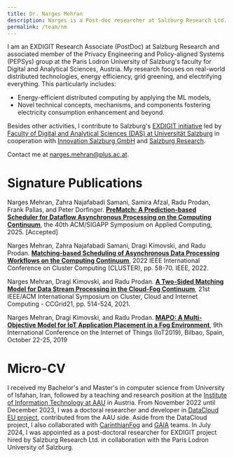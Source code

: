 ```yaml
---
title: Dr. Narges Mehran
description: Narges is a Post-doc researcher at Salzburg Research Ltd. and associated member of the Privacy Engineering and Policy-Aligned Systems (PEPSys) group at the Paris Lodron University of Salzburg. Her research interests comprise all sub-fields of cryptography, performance computing, and ML-based algorithms with their applicability to improve electricity consumption.
permalink: /team/nm
---
```



I am an EXDIGIT Research Associate (PostDoc) at Salzburg Research and associated member of the Privacy Engineering and Policy-aligned Systems (PEPSys) group at the Paris Lodron University of Salzburg's faculty for Digital and Analytical Sciences, Austria. My research focuses on real-world distributed technologies, energy efficiency, grid greening, and electrifying everything. This particularly includes:

* Energy-efficient distributed computing by applying the ML models,
* Novel technical concepts, mechanisms, and components fostering electricity consumption enhancement and beyond.

Besides other activities, I contribute to Salzburg's [EXDIGIT initiative](https://www.plus.ac.at/digital-and-analytical-sciences/fachbereiche-einrichtungen/einrichtungen/exdigit/?lang=en) led by [Faculty of Digital and Analytical Sciences (DAS) at Universität Salzburg](https://www.plus.ac.at/aihi/der-fachbereich/team/?lang=en) in cooperation with [Innovation Salzburg GmbH](https://www.innovation-salzburg.at/en/projekt/exdigit/) and [Salzburg Research](https://www.salzburgresearch.at/2024/kooperation-fuer-interdisziplinaere-forschung-in-salzburg/).


Contact me at [narges.mehran@plus.ac.at](mailto:narges.mehran@plus.ac.at).

# Signature Publications

Narges Mehran, Zahra Najafabadi Samani, Samira Afzal, Radu Prodan, Frank Pallas, and Peter Dorfinger. [**PreMatch: A Prediction-based Scheduler for Dataflow Asynchronous Processing on the Computing Continuum**](https://scholar.google.com/), the 40th ACM/SIGAPP Symposium on Applied Computing, 2025. [Accepted]

Narges Mehran, Zahra Najafabadi Samani, Dragi Kimovski, and Radu Prodan. [**Matching-based Scheduling of Asynchronous Data Processing Workflows on the Computing Continuum**](https://scholar.google.com/scholar?oi=bibs&hl=en&cluster=11718589364205876848), 2022 IEEE International Conference on Cluster Computing (CLUSTER), pp. 58-70. IEEE, 2022.

Narges Mehran, Dragi Kimovski, and Radu Prodan. [**A Two-Sided Matching Model for Data Stream Processing in the Cloud-Fog Continuum**](https://scholar.google.com/scholar?oi=bibs&hl=en&cluster=2808783037450491203), 21st IEEE/ACM International Symposium on Cluster, Cloud and Internet Computing - CCGrid21, pp. 514-524, 2021.

Narges Mehran, Dragi Kimovski, and Radu Prodan. [**MAPO: A Multi-Objective Model for IoT Application Placement in a Fog Environment**](https://scholar.google.com/scholar?oi=bibs&hl=en&cluster=7780541078258862031), 9th International Conference on the Internet of Things (IoT2019), Bilbao, Spain, October 22-25, 2019


# Micro-CV

I received my Bachelor's and Master's in computer science from University of Isfahan, Iran, followed by a teaching and research position at the [Institute of Information Technology at AAU](https://itec.aau.at/new-team-member-joined-itec/) in Austria. From November 2022 until December 2023, I was a doctoral researcher and developer in [DataCloud EU project](https://cordis.europa.eu/project/id/101016835), contributed from the AAU side. Aside from the DataCloud project, I also collaborated with [CarinthianFog](https://c3.itec.aau.at/) and [GAIA](https://athena.itec.aau.at/gaia/) teams. In July 2024, I was appointed as a post-doctoral researcher for EXDIGIT project hired by Salzburg Research Ltd. in collaboration with the Paris Lodron University of Salzburg.
